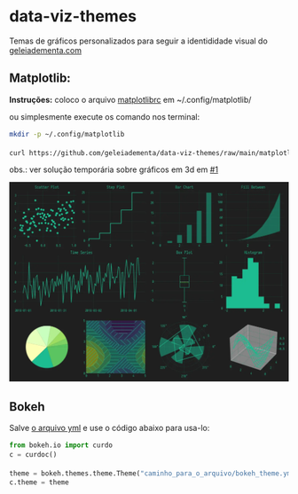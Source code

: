 # data-viz-themes

Temas de gráficos personalizados para seguir a identididade visual do [geleiadementa.com](https://geleiadementa.com)

## Matplotlib: 

**Instruções:** coloco o arquivo [matplotlibrc](https://github.com/geleiadementa/data-viz-themes/blob/main/matplotlib/matplotlibrc) em ~/.config/matplotlib/

ou simplesmente execute os comando nos terminal:

```bash
mkdir -p ~/.config/matplotlib

curl https://github.com/geleiadementa/data-viz-themes/raw/main/matplotlib/matplotlibrc > ~/.config/matplotlib/matplotlibrc
```

obs.: ver solução temporária sobre gráficos em 3d em [#1](https://github.com/geleiadementa/data-viz-themes/issues/1)

![](images/matplotlib.webp)

## Bokeh

Salve [o arquivo yml](https://github.com/geleiadementa/data-viz-themes/blob/main/bokeh/theme.yml) e use o código abaixo para usa-lo:

```python
from bokeh.io import curdo
c = curdoc()

theme = bokeh.themes.theme.Theme("caminho_para_o_arquivo/bokeh_theme.yml")
c.theme = theme
```
